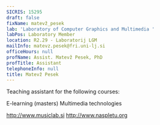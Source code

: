 ```yaml
---
SICRIS: 15295
draft: false
fixName: matevž_pesek
lab: 'Laboratory of Computer Graphics and Multimedia '
labPos: Laboratory Member
location: R2.29 - Laboratorij LGM
mailInfo: matevz.pesek@fri.uni-lj.si
officeHours: null
profName: Assist. Matevž Pesek, PhD
profTitle: Assistant
telephoneInfo: null
title: Matevž Pesek
---
```



Teaching assistant for the following courses:

E-learning (masters)
Multimedia technologies

http://www.musiclab.si
http://www.naspletu.org